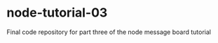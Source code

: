 node-tutorial-03
================

Final code repository for part three of the node message board tutorial
